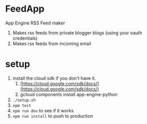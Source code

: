 # FeedApp
App Engine RSS Feed maker

1. Makes rss feeds from private blogger blogs (using your oauth credentials)
1. Makes rss feeds from incoming email

# setup

1. install the cloud sdk if you don't have it.
   1. [https://cloud.google.com/sdk/docs/](https://cloud.google.com/sdk/docs/)
   1. gcloud components install app-engine-python
1. `./setup.sh`
1. `npm test`
1. `npm run dev` to see if it works
1. `npm run install` to push to production
